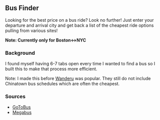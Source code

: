 ## Bus Finder

Looking for the best price on a bus ride?
Look no further! Just enter your departure and arrival city and get back a list of the cheapest ride options pulling from various sites!

**Note: Currently only for Boston<->NYC**

### Background
I found myself having 6-7 tabs open every time I wanted to find a bus so I built this to make that process more efficient.

Note: I made this before [Wanderu](https://www.wanderu.com/en/) was popular. They still do not include Chinatown bus schedules which are often the cheapest.

### Sources
* [GoToBus](gotobus.com)
* [Megabus](megabus.com)
